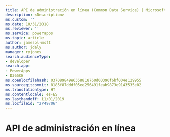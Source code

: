 ```yaml
---
title: API de administración en línea (Common Data Service) | Microsoft Docs
description: <Description>
ms.custom: ''
ms.date: 10/31/2018
ms.reviewer: ''
ms.service: powerapps
ms.topic: article
author: jamesol-msft
ms.author: jdaly
manager: ryjones
search.audienceType:
- developer
search.app:
- PowerApps
- D365CE
ms.openlocfilehash: 037089849e6358818760d00390f6bf004e129955
ms.sourcegitcommit: 8185f87dddf05ee256491feab9873e9143535e02
ms.translationtype: HT
ms.contentlocale: es-ES
ms.lasthandoff: 11/01/2019
ms.locfileid: "2749706"
---
```

# <a name="online-management-api"></a>API de administración en línea

<!-- 

https://docs.microsoft.com/dynamics365/customer-engagement/developer/online-management-api 

Isn't this a duplicate of the topic in the online admin api folder?

-->